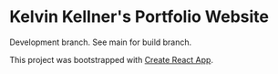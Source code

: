 # Kelvin Kellner's Portfolio Website

Development branch. See main for build branch.

This project was bootstrapped with [Create React App](https://github.com/facebook/create-react-app).
